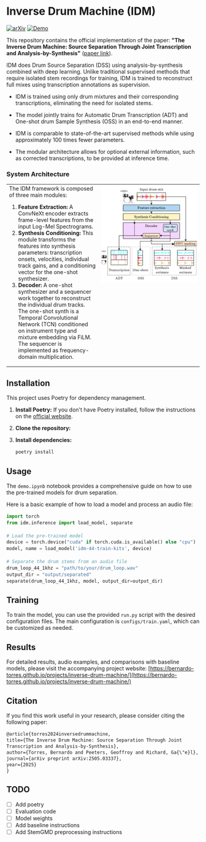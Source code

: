 # Inverse Drum Machine (IDM)

[![arXiv](https://img.shields.io/badge/arXiv-2505.03337-b31b1b.svg)](https://arxiv.org/abs/2505.03337)
[![Demo](https://img.shields.io/badge/Project-Website-blue)](https://bernardo-torres.github.io/projects/inverse-drum-machine/)

This repository contains the official implementation of the paper: **"The Inverse Drum Machine: Source Separation Through Joint Transcription and Analysis-by-Synthesis"** ([paper link](https://arxiv.org/abs/2505.03337)).

IDM does Drum Source Separation (DSS) using analysis-by-synthesis combined with deep learning. Unlike traditional supervised methods that require isolated stem recordings for training, IDM is trained to reconstruct full mixes using transcription annotations as supervision.

- IDM is trained using only drum mixtures and their corresponding transcriptions, eliminating the need for isolated stems.

- The model jointly trains for Automatic Drum Transcription (ADT) and One-shot drum Sample Synthesis (OSS) in an end-to-end manner.

- IDM is comparable to state-of-the-art supervised methods while using approximately 100 times fewer parameters.

- The modular architecture allows for optional external information, such as corrected transcriptions, to be provided at inference time.

### System Architecture

<table border="0" cellspacing="0" cellpadding="10">
<tr>
<td valign="top">
The IDM framework is composed of three main modules:
<ol>
<li><strong>Feature Extraction:</strong> A ConvNeXt encoder extracts frame-level features from the input Log-Mel Spectrograms.</li>
<li><strong>Synthesis Conditioning:</strong> This module transforms the features into synthesis parameters: transcription onsets, velocities, individual track gains, and a conditioning vector for the one-shot synthesizer.</li>
<li><strong>Decoder:</strong> A one-shot synthesizer and a sequencer work together to reconstruct the individual drum tracks. The one-shot synth is a Temporal Convolutional Network (TCN) conditioned on instrument type and mixture embedding via FiLM. The sequencer is implemented as frequency-domain multiplication.</li>
</ol>
</td>
<td valign="top" width="250">
<img src="demo/overview.png" alt="IDM Architecture" width="250"/>
</td>
</tr>
</table>

## Installation

This project uses Poetry for dependency management.

1.  **Install Poetry:** If you don't have Poetry installed, follow the instructions on the [official website](https://python-poetry.org/docs/).

2.  **Clone the repository:**

3.  **Install dependencies:**
    ```bash
    poetry install
    ```

## Usage

The `demo.ipynb` notebook provides a comprehensive guide on how to use the pre-trained models for drum separation.

Here is a basic example of how to load a model and process an audio file:

```python
import torch
from idm.inference import load_model, separate

# Load the pre-trained model
device = torch.device("cuda" if torch.cuda.is_available() else "cpu")
model, name = load_model('idm-44-train-kits', device)

# Separate the drum stems from an audio file
drum_loop_44_1khz = "path/to/your/drum_loop.wav"
output_dir = "output/separated"
separate(drum_loop_44_1khz, model, output_dir=output_dir)
```

## Training

To train the model, you can use the provided `run.py` script with the desired configuration files. The main configuration is `configs/train.yaml`, which can be customized as needed.

## Results

For detailed results, audio examples, and comparisons with baseline models, please visit the accompanying project website: [https://bernardo-torres.github.io/projects/inverse-drum-machine/](https://bernardo-torres.github.io/projects/inverse-drum-machine/)

## Citation

If you find this work useful in your research, please consider citing the following paper:

```
@article{torres2024inversedrummachine,
title={The Inverse Drum Machine: Source Separation Through Joint Transcription and Analysis-by-Synthesis},
author={Torres, Bernardo and Peeters, Geoffroy and Richard, Ga{\"e}l},
journal={arXiv preprint arXiv:2505.03337},
year={2025}
}
```

## TODO

- [ ] Add poetry
- [ ] Evaluation code
- [ ] Model weights
- [ ] Add baseline instructions
- [ ] Add StemGMD preprocessing instructions

<!-- - Baselines:

Larsnet: put pretrained models in folder larsnet/pretrained_models. exampel path project_root/larsnet/pretrained_models/hihat/pretrained_hihat_unet.pth
or change the path in configs/baselines/larsnet/config.yaml (under inference_models) -->
